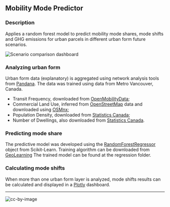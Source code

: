 ## Mobility Mode Predictor

### Description
Applies a random forest model to predict mobility mode shares, 
mode shifts and GHG emissions for urban parcels in different
urban form future scenarios.

![](https://raw.githubusercontent.com/nicholas-martino/UrbanMobility/master/images/Dash_Experiments.png "Scenario comparison dashboard")

### Analyzing urban form
Urban form data (explanatory) is aggregated using network analysis tools from [Pandana](https://github.com/UDST/pandana). The data was trained using data from Metro Vancouver, Canada.
* Transit Frequency, downloaded from [OpenMobilityData](https://transitfeeds.com/p/translink-vancouver/29);
* Commercial Land Use, inferred from [OpenStreetMap](https://www.openstreetmap.org/) data and downloaded using [OSMnx](https://github.com/gboeing/osmnx);
* Population Density, downloaded from [Statistics Canada](https://www150.statcan.gc.ca/n1/pub/92-195-x/2011001/other-autre/pop/pop-eng.htm);
* Number of Dwellings, also downloaded from [Statistics Canada](https://www12.statcan.gc.ca/census-recensement/2016/ref/guides/001/98-500-x2016001-eng.cfm). 

### Predicting mode share
The predictive model was developed using the [RandomForestRegressor](https://scikit-learn.org/stable/modules/generated/sklearn.ensemble.RandomForestRegressor.html) 
object from Scikit-Learn. Training algorithm can be downloaded from [GeoLearning](https://github.com/nicholas-martino/GeoLearning/blob/master/_Mobility.py)
The trained model can be found at the regression folder.

### Calculating mode shifts
When more than one urban form layer is analyzed, mode shifts results can be calculated and displayed in a [Plotly](https://github.com/plotly/dash) dashboard.

---

![cc-by-image](https://i.creativecommons.org/l/by/4.0/88x31.png)
